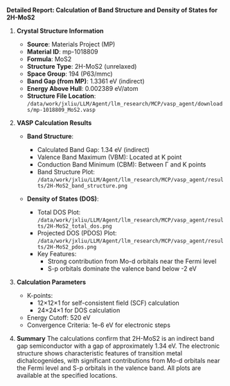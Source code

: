 **Detailed Report: Calculation of Band Structure and Density of States for 2H-MoS2**

1. **Crystal Structure Information**
   - **Source**: Materials Project (MP)
   - **Material ID**: mp-1018809
   - **Formula**: MoS2
   - **Structure Type**: 2H-MoS2 (unrelaxed)
   - **Space Group**: 194 (P63/mmc)
   - **Band Gap (from MP)**: 1.3361 eV (indirect)
   - **Energy Above Hull**: 0.002389 eV/atom
   - **Structure File Location**: `/data/work/jxliu/LLM/Agent/llm_research/MCP/vasp_agent/downloads/mp-1018809_MoS2.vasp`

2. **VASP Calculation Results**
   - **Band Structure**:
     - Calculated Band Gap: 1.34 eV (indirect)
     - Valence Band Maximum (VBM): Located at K point
     - Conduction Band Minimum (CBM): Between Γ and K points
     - Band Structure Plot: `/data/work/jxliu/LLM/Agent/llm_research/MCP/vasp_agent/results/2H-MoS2_band_structure.png`
   
   - **Density of States (DOS)**:
     - Total DOS Plot: `/data/work/jxliu/LLM/Agent/llm_research/MCP/vasp_agent/results/2H-MoS2_total_dos.png`
     - Projected DOS (PDOS) Plot: `/data/work/jxliu/LLM/Agent/llm_research/MCP/vasp_agent/results/2H-MoS2_pdos.png`
     - Key Features:
       - Strong contribution from Mo-d orbitals near the Fermi level
       - S-p orbitals dominate the valence band below -2 eV

3. **Calculation Parameters**
   - K-points: 
     - 12×12×1 for self-consistent field (SCF) calculation
     - 24×24×1 for DOS calculation
   - Energy Cutoff: 520 eV
   - Convergence Criteria: 1e-6 eV for electronic steps

4. **Summary**
   The calculations confirm that 2H-MoS2 is an indirect band gap semiconductor with a gap of approximately 1.34 eV. The electronic structure shows characteristic features of transition metal dichalcogenides, with significant contributions from Mo-d orbitals near the Fermi level and S-p orbitals in the valence band. All plots are available at the specified locations.